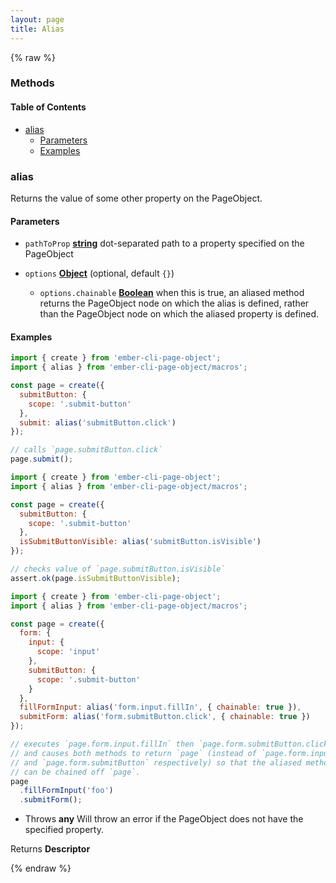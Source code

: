 ```yaml
---
layout: page
title: Alias
---
```


{% raw %}
### Methods


<!-- Generated by documentation.js. Update this documentation by updating the source code. -->

#### Table of Contents

*   [alias][1]
    *   [Parameters][2]
    *   [Examples][3]

### alias

Returns the value of some other property on the PageObject.

#### Parameters

*   `pathToProp` **[string][4]** dot-separated path to a property specified on the PageObject
*   `options` **[Object][5]**  (optional, default `{}`)

    *   `options.chainable` **[Boolean][6]** when this is true, an aliased
        method returns the PageObject node on which the alias is defined, rather
        than the PageObject node on which the aliased property is defined.

#### Examples

```javascript
import { create } from 'ember-cli-page-object';
import { alias } from 'ember-cli-page-object/macros';

const page = create({
  submitButton: {
    scope: '.submit-button'
  },
  submit: alias('submitButton.click')
});

// calls `page.submitButton.click`
page.submit();
```

```javascript
import { create } from 'ember-cli-page-object';
import { alias } from 'ember-cli-page-object/macros';

const page = create({
  submitButton: {
    scope: '.submit-button'
  },
  isSubmitButtonVisible: alias('submitButton.isVisible')
});

// checks value of `page.submitButton.isVisible`
assert.ok(page.isSubmitButtonVisible);
```

```javascript
import { create } from 'ember-cli-page-object';
import { alias } from 'ember-cli-page-object/macros';

const page = create({
  form: {
    input: {
      scope: 'input'
    },
    submitButton: {
      scope: '.submit-button'
    }
  },
  fillFormInput: alias('form.input.fillIn', { chainable: true }),
  submitForm: alias('form.submitButton.click', { chainable: true })
});

// executes `page.form.input.fillIn` then `page.form.submitButton.click`
// and causes both methods to return `page` (instead of `page.form.input`
// and `page.form.submitButton` respectively) so that the aliased methods
// can be chained off `page`.
page
  .fillFormInput('foo')
  .submitForm();
```

*   Throws **any** Will throw an error if the PageObject does not have the specified property.

Returns **Descriptor**&#x20;

[1]: #alias

[2]: #parameters

[3]: #examples

[4]: https://developer.mozilla.org/docs/Web/JavaScript/Reference/Global_Objects/String

[5]: https://developer.mozilla.org/docs/Web/JavaScript/Reference/Global_Objects/Object

[6]: https://developer.mozilla.org/docs/Web/JavaScript/Reference/Global_Objects/Boolean
{% endraw %}